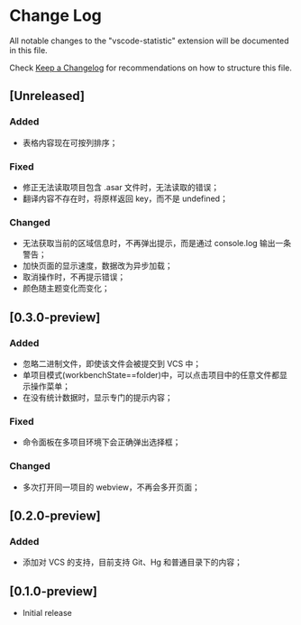 # Change Log

All notable changes to the "vscode-statistic" extension will be documented in this file.

Check [Keep a Changelog](http://keepachangelog.com/) for recommendations on how to structure this file.

## [Unreleased]

### Added
- 表格内容现在可按列排序；

### Fixed
- 修正无法读取项目包含 .asar 文件时，无法读取的错误；
- 翻译内容不存在时，将原样返回 key，而不是 undefined；

### Changed
- 无法获取当前的区域信息时，不再弹出提示，而是通过 console.log 输出一条警告；
- 加快页面的显示速度，数据改为异步加载；
- 取消操作时，不再提示错误；
- 颜色随主题变化而变化；

## [0.3.0-preview]

### Added
- 忽略二进制文件，即使该文件会被提交到 VCS 中；
- 单项目模式(workbenchState==folder)中，可以点击项目中的任意文件都显示操作菜单；
- 在没有统计数据时，显示专门的提示内容；

### Fixed
- 命令面板在多项目环境下会正确弹出选择框；

### Changed
- 多次打开同一项目的 webview，不再会多开页面；

## [0.2.0-preview]

### Added
- 添加对 VCS 的支持，目前支持 Git、Hg 和普通目录下的内容；

## [0.1.0-preview]

- Initial release
